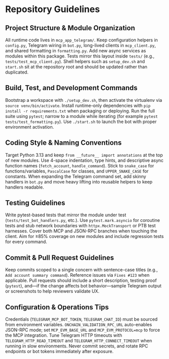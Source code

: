 # Repository Guidelines

## Project Structure & Module Organization
All runtime code lives in `mcp_app_telegram/`. Keep configuration helpers in `config.py`, Telegram wiring in `bot.py`, long-lived clients in `mcp_client.py`, and shared formatting in `formatting.py`. Add new async services as modules within this package. Tests mirror this layout inside `tests/` (e.g., `tests/test_mcp_client.py`). Shell helpers such as `setup_dev.sh` and `start.sh` sit at the repository root and should be updated rather than duplicated.

## Build, Test, and Development Commands
Bootstrap a workspace with `./setup_dev.sh`, then activate the virtualenv via `source venv/bin/activate`. Install runtime-only dependencies with `pip install -r requirements.txt` when packaging or deploying. Run the full suite using `pytest`; narrow to a module while iterating (for example `pytest tests/test_formatting.py`). Use `./start.sh` to launch the bot with proper environment activation.

## Coding Style & Naming Conventions
Target Python 3.13 and keep `from __future__ import annotations` at the top of new modules. Use 4-space indentation, type hints, and descriptive async function names (`fetch_account`, `handle_command`). Stick to `snake_case` for functions/variables, `PascalCase` for classes, and `UPPER_SNAKE_CASE` for constants. When expanding the Telegram command set, add skinny handlers in `bot.py` and move heavy lifting into reusable helpers to keep handlers readable.

## Testing Guidelines
Write pytest-based tests that mirror the module under test (`tests/test_bot_handlers.py`, etc.). Use `pytest.mark.asyncio` for coroutine tests and stub network boundaries with `httpx.MockTransport` or PTB test harnesses. Cover both MCP and JSON-RPC branches when touching the client. Aim for ≥85% coverage on new modules and include regression tests for every command.

## Commit & Pull Request Guidelines
Keep commits scoped to a single concern with sentence-case titles (e.g., `Add account summary command`). Reference issues via `Fixes #123` when applicable. Pull requests should include a short description, testing proof (`pytest`), and—if the change affects bot behavior—sample Telegram output or screenshots to help reviewers validate UX.

## Configuration & Operations Tips
Credentials (`TELEGRAM_MCP_BOT_TOKEN`, `TELEGRAM_CHAT_ID`) must be sourced from environment variables. `ONCHAIN_VALIDATION_RPC_URL` auto-enables JSON-RPC mode; set `MCP_EVM_BASE_URL` and `MCP_EVM_PROTOCOL=mcp` to force the MCP integration. Tune Telegram HTTP timeouts with `TELEGRAM_HTTP_READ_TIMEOUT` and `TELEGRAM_HTTP_CONNECT_TIMEOUT` when running in slow environments. Never commit secrets, and rotate RPC endpoints or bot tokens immediately after exposure.
